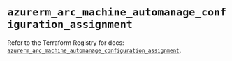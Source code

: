 # `azurerm_arc_machine_automanage_configuration_assignment`

Refer to the Terraform Registry for docs: [`azurerm_arc_machine_automanage_configuration_assignment`](https://registry.terraform.io/providers/hashicorp/azurerm/4.51.0/docs/resources/arc_machine_automanage_configuration_assignment).
